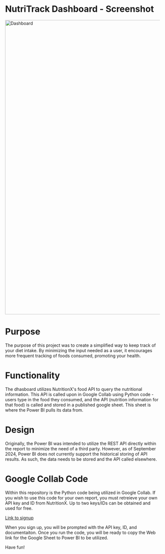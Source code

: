 # NutriTrack Dashboard - Screenshot
<img width="959" alt="Dashboard" src="https://github.com/user-attachments/assets/c47b904d-c2e0-4fa1-bc7d-982f2abf5b95">


# Purpose
The purpose of this project was to create a simplified way to keep track of your diet intake. By minimizing the input needed as a user, it encourages more frequent tracking of foods consumed, promoting your health.

# Functionality
The dhasboard utilizes NutritionX's food API to query the nutritional information. This API is called upon in Google Collab using Python code - users type in the food they consumed, and the API (nutrition information for that food) is called and stored in a published google sheet. This sheet is where the Power BI pulls its data from.

# Design
Originally, the Power BI was intended to utilize the REST API directly within the report to minimize the need of a third party. However, as of September 2024, Power BI does not currently support the historical storing of API results. As such, the data needs to be stored and the API called elsewhere. 

# Google Collab Code
Within this repository is the Python code being utilized in Google Collab. If you wish to use this code for your own report, you must retreieve your own API key and ID from NutritionX. Up to two keys/IDs can be obtained and used for free.

[Link to signup](https://www.nutritionix.com/business/api)

When you sign up, you will be prompted with the API key, ID, and documentaiton. Once you run the code, you will be ready to copy the Web link for the Google Sheet to Power BI to be utilized.

Have fun!




